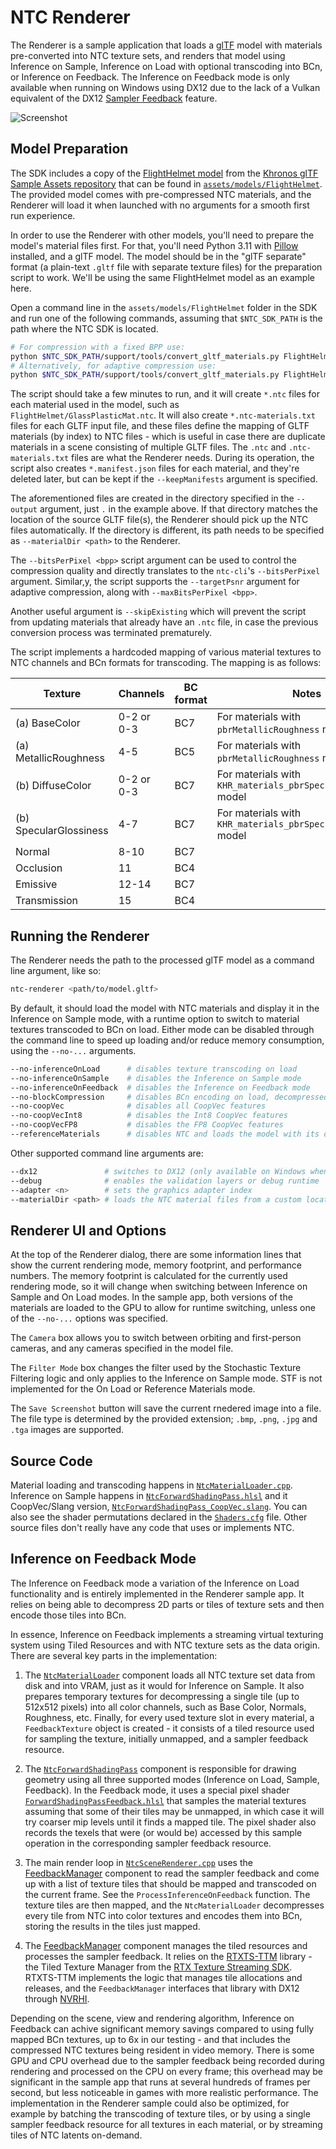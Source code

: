 # NTC Renderer

The Renderer is a sample application that loads a [glTF](https://www.khronos.org/gltf/) model with materials pre-converted into NTC texture sets, and renders that model using Inference on Sample, Inference on Load with optional transcoding into BCn, or Inference on Feedback. The Inference on Feedback mode is only available when running on Windows using DX12 due to the lack of a Vulkan equivalent of the DX12 [Sampler Feedback](https://microsoft.github.io/DirectX-Specs/d3d/SamplerFeedback.html) feature.

![Screenshot](../docs/images/renderer-full.jpg)


## Model Preparation

The SDK includes a copy of the [FlightHelmet model](https://github.com/KhronosGroup/glTF-Sample-Assets/tree/main/Models/FlightHelmet) from the [Khronos glTF Sample Assets repository](https://github.com/KhronosGroup/glTF-Sample-Assets/) that can be found in [`assets/models/FlightHelmet`](/assets/models/FlightHelmet). The provided model comes with pre-compressed NTC materials, and the Renderer will load it when launched with no arguments for a smooth first run experience.

In order to use the Renderer with other models, you'll need to prepare the model's material files first. For that, you'll need Python 3.11 with [Pillow](https://python-pillow.org/) installed, and a glTF model. The model should be in the "glTF separate" format (a plain-text `.gltf` file with separate texture files) for the preparation script to work. We'll be using the same FlightHelmet model as an example here.

Open a command line in the `assets/models/FlightHelmet` folder in the SDK and run one of the following commands, assuming that `$NTC_SDK_PATH` is the path where the NTC SDK is located.

```sh
# For compression with a fixed BPP use:
python $NTC_SDK_PATH/support/tools/convert_gltf_materials.py FlightHelmet.gltf --bitsPerPixel 4.0 --output .
# Alternatively, for adaptive compression use:
python $NTC_SDK_PATH/support/tools/convert_gltf_materials.py FlightHelmet.gltf --targetPsnr 35.0 --output .
```

The script should take a few minutes to run, and it will create `*.ntc` files for each material used in the model, such as `FlightHelmet/GlassPlasticMat.ntc`. It will also create `*.ntc-materials.txt` files for each GLTF input file, and these files define the mapping of GLTF materials (by index) to NTC files - which is useful in case there are duplicate materials in a scene consisting of multiple GLTF files. The `.ntc` and `.ntc-materials.txt` files are what the Renderer needs. During its operation, the script also creates `*.manifest.json` files for each material, and they're deleted later, but can be kept if the `--keepManifests` argument is specified.

The aforementioned files are created in the directory specified in the `--output` argument, just `.` in the example above. If that directory matches the location of the source GLTF file(s), the Renderer should pick up the NTC files automatically. If the directory is different, its path needs to be specified as `--materialDir <path>` to the Renderer.

The `--bitsPerPixel <bpp>` script argument can be used to control the compression quality and directly translates to the `ntc-cli`'s `--bitsPerPixel` argument. Similar,y, the script supports the `--targetPsnr` argument for adaptive compression, along with `--maxBitsPerPixel <bpp>`.

Another useful argument is `--skipExisting` which will prevent the script from updating materials that already have an `.ntc` file, in case the previous conversion process was terminated prematurely.

The script implements a hardcoded mapping of various material textures to NTC channels and BCn formats for transcoding. The mapping is as follows:

| Texture                | Channels   | BC format | Notes                                                          |
|------------------------|------------|-----------|----------------------------------------------------------------|
| (a) BaseColor          | 0-2 or 0-3 | BC7       | For materials with `pbrMetallicRoughness` model                |
| (a) MetallicRoughness  | 4-5        | BC5       | For materials with `pbrMetallicRoughness` model                |
| (b) DiffuseColor       | 0-2 or 0-3 | BC7       | For materials with `KHR_materials_pbrSpecularGlossiness` model |
| (b) SpecularGlossiness | 4-7        | BC7       | For materials with `KHR_materials_pbrSpecularGlossiness` model |
| Normal                 | 8-10       | BC7       |                                                                |
| Occlusion              | 11         | BC4       |                                                                |
| Emissive               | 12-14      | BC7       |                                                                |
| Transmission           | 15         | BC4       |                                                                |

## Running the Renderer

The Renderer needs the path to the processed glTF model as a command line argument, like so:

```sh
ntc-renderer <path/to/model.gltf>
```

By default, it should load the model with NTC materials and display it in the Inference on Sample mode, with a runtime option to switch to material textures transcoded to BCn on load. Either mode can be disabled through the command line to speed up loading and/or reduce memory consumption, using the `--no-...` arguments.

```sh
--no-inferenceOnLoad      # disables texture transcoding on load
--no-inferenceOnSample    # disables the Inference on Sample mode
--no-inferenceOnFeedback  # disables the Inference on Feedback mode
--no-blockCompression     # disables BCn encoding on load, decompressed textures will be kept uncompressed
--no-coopVec              # disables all CoopVec features
--no-coopVecInt8          # disables the Int8 CoopVec features
--no-coopVecFP8           # disables the FP8 CoopVec features
--referenceMaterials      # disables NTC and loads the model with its original materials instead
```

Other supported command line arguments are:
```sh
--dx12               # switches to DX12 (only available on Windows when both Vulkan and DX12 backends were built)
--debug              # enables the validation layers or debug runtime
--adapter <n>        # sets the graphics adapter index
--materialDir <path> # loads the NTC material files from a custom location instead of next to GLTF files
```

## Renderer UI and Options

At the top of the Renderer dialog, there are some information lines that show the current rendering mode, memory footprint, and performance numbers. The memory footprint is calculated for the currently used rendering mode, so it will change when switching between Inference on Sample and On Load modes. In the sample app, both versions of the materials are loaded to the GPU to allow for runtime switching, unless one of the `--no-...` options was specified.

The `Camera` box allows you to switch between orbiting and first-person cameras, and any cameras specified in the model file.

The `Filter Mode` box changes the filter used by the Stochastic Texture Filtering logic and only applies to the Inference on Sample mode. STF is not implemented for the On Load or Reference Materials mode.

The `Save Screenshot` button will save the current rnedered image into a file. The file type is determined by the provided extension; `.bmp`, `.png`, `.jpg` and `.tga` images are supported.

## Source Code

Material loading and transcoding happens in [`NtcMaterialLoader.cpp`](/samples/renderer/NtcMaterialLoader.cpp). Inference on Sample happens in [`NtcForwardShadingPass.hlsl`](/samples/renderer/NtcForwardShadingPass.hlsl) and it CoopVec/Slang version, [`NtcForwardShadingPass_CoopVec.slang`](/samples/renderer/NtcForwardShadingPass_CoopVec.slang). You can also see the shader permutations declared in the [`Shaders.cfg`](/samples/renderer/Shaders.cfg) file. Other source files don't really have any code that uses or implements NTC.

## Inference on Feedback Mode

The Inference on Feedback mode a variation of the Inference on Load functionality and is entirely implemented in the Renderer sample app. It relies on being able to decompress 2D parts or tiles of texture sets and then encode those tiles into BCn.

In essence, Inference on Feedback implements a streaming virtual texturing system using Tiled Resources and with NTC texture sets as the data origin. There are several key parts in the implementation:

1. The [`NtcMaterialLoader`](../samples/renderer/NtcMaterialLoader.cpp) component loads all NTC texture set data from disk and into VRAM, just as it would for Inference on Sample. It also prepares temporary textures for decompressing a single tile (up to 512x512 pixels) into all color channels, such as Base Color, Normals, Roughness, etc. Finally, for every used texture slot in every material, a `FeedbackTexture` object is created - it consists of a tiled resource used for sampling the texture, initially unmapped, and a sampler feedback resource.

2. The [`NtcForwardShadingPass`](../samples/renderer/NtcForwardShadingPass.cpp) component is responsible for drawing geometry using all three supported modes (Inference on Load, Sample, Feedback). In the Feedback mode, it uses a special pixel shader [`ForwardShadingPassFeedback.hlsl`](../samples/renderer/ForwardShadingPassFeedback.hlsl) that samples the material textures assuming that some of their tiles may be unmapped, in which case it will try coarser mip levels until it finds a mapped tile. The pixel shader also records the texels that were (or would be) accessed by this sample operation in the corresponding sampler feedback resource.

3. The main render loop in [`NtcSceneRenderer.cpp`](../samples/renderer/NtcSceneRenderer.cpp) uses the [FeedbackManager](../samples/renderer/feedbackmanager/src/FeedbackManager.cpp) component to read the sampler feedback and come up with a list of texture tiles that should be mapped and transcoded on the current frame. See the `ProcessInferenceOnFeedback` function. The texture tiles are then mapped, and the `NtcMaterialLoader` decompresses every tile from NTC into color textures and encodes them into BCn, storing the results in the tiles just mapped.

4. The [FeedbackManager](../samples/renderer/feedbackmanager/src/FeedbackManager.cpp) component manages the tiled resources and processes the sampler feedback. It relies on the [RTXTS-TTM](https://github.com/NVIDIA-RTX/RTXTS-TTM) library - the Tiled Texture Manager from the [RTX Texture Streaming SDK](https://github.com/NVIDIA-RTX/RTXTS). RTXTS-TTM implements the logic that manages tile allocations and releases, and the `FeedbackManager` interfaces that library with DX12 through [NVRHI](https://github.com/NVIDIA-RTX/NVRHI).

Depending on the scene, view and rendering algorithm, Inference on Feedback can achive significant memory savings compared to using fully mapped BCn textures, up to 6x in our testing - and that includes the compressed NTC textures being resident in video memory. There is some GPU and CPU overhead due to the sampler feedback being recorded during rendering and processed on the CPU on every frame; this overhead may be significant in the sample app that runs at several hundreds of frames per second, but less noticeable in games with more realistic performance. The implementation in the Renderer sample could also be optimized, for example by batching the transcoding of texture tiles, or by using a single sampler feedback resource for all textures in each material, or by streaming tiles of NTC latents on-demand.
